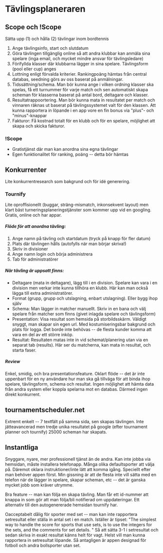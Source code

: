 # Tävlingsplaneraren

## Scope och !Scope
Sätta upp (1) och hålla (2) tävlingar inom bordtennis
1. Ange tävlingsinfo, start och slutdatum
2. Göra tävlingen tillgänglig online så att andra klubbar kan anmäla sina spelare (inga email, och mycket mindre ansvar för tävlingsledare)
3. Förifyllda klasser där klubbarna lägger in sina spelare. Tävlingsform (pool eller cup) anges
4. Lottning enligt förvalda kriterier. Rankingpoäng hämtas från central databas, seedning görs av oss baserat på anmälningar.
5. Tidssättning/schema. Man bör kunna ange i vilken ordning klasser ska spelas, få ett turnummer för varje match och sen automatiskt skapa scheman för klasserna baserat på antal bord, deltagare och klasser.
6. Resultatrappoortering. Man bör kunna mata in resultatet per match och vinnaren räknas ut baserat på tävlingssystemet valt för den klassen. Att kunna rapportera in löpande i en app vore en fin bonus via "plus"- och "minus"-knappar
7. Fakturor: Få kostnad totalt för en klubb och för en spelare, möjlighet att skapa och skicka fakturor. 

### !Scope
-  Gratistjänst där man kan anordna sina egna tävlingar
- Egen funktionalitet för ranking, poäng -- detta bör hämtas


##

## Konkurrenter
Lite konkurrentresearch som bakgrund och för idé generering.


### Tournify

Lite oproffisionellt (buggar, sträng-mismatch, inkonsekvent layout) men klart bäst turneringsplaneringstjänster som kommer upp vid en googling. Gratis, online och har appar.

##### Flöde för att anordna tävling:
1. Ange namn på tävling och startdatum (tryck på knapp för fler datum)
2. Plats där tävlingen hålls (autofylls när man börjar skriva!)
3. Skriv in divisioner
4. Ange namn login och börja administrera
5. Tab för administratörer

##### När tävling är uppsatt finns:
- Deltagare (mata in deltagare), lägg till i en division. Spelare kan vara i en division men verkar inte kunna tillhöra en klubb. Här kan man också lägga till extra administratörer.
- Format (grupp, grupp och utslagning, enbart utslagning). Eller bygg ihop själv
- Schema: Man lägger in matcher manuellt. Skriv in en bana och välj spelare från matcher som finns (givet inlagda spelare och tävlingsform)
- Presentation: Visa resultat som hemsida på storbildsskärm. Väldigt snyggt, man skapar sin egen url. Med kostumiseringsbar bakgrund och plats för logga. Det borde inte behövas -- de flesta kunder komma att vara en del av ett större inköp.
- Resultat: Resultaten matas inte in vid schemat/planering utan via en separat tab (results). Här ser du matcherna, kan mata in resultat, och starta faser.

##### Review
Enkel, smidig, och bra presentationsfeature. Oklart flöde -- det är inte uppenbart för en ny användare hur man ska gå tillväga för att binda ihop spelare, tävlingsform, schema och resultat.
Ingen möjlighet att hämta data från andra system eller koppla spelarna mot en databas. Därmed ingen direkt konkurrent.

## tournamentscheduler.net

Extremt enkelt -- 7 textfält på samma sida, sen skapas tävlingen.
Inte jätteavancerad men tredje unika resultatet på google (efter tournament planner och tournify)
25000 scheman har skapats.

## Instantliga
Snyggare, nyare, mer professionell tjänst än de andra. Kan inte jobba via hemsidan, måste installera telefonapp.
Många olika defaultsporter att välja på. Däremot oklara instruktioner/inte lätt att komma igång. Speciellt efter man behöver appen först.
Min gissning är att de flesta inte vill sätta med en telefon när de lägger in spelare, skapar scheman, etc -- det är ganska mycket jobb som kräver utrymme.

Bra feature -- man kan följa en skapa tävling. Man får ett id-nummer att knappa in som gör att man följa/bli notifierad om uppdateringar. Ett alternativ till den autogenererade hemsidan tournify har.

Oacceptabelt dålig för sporter med set -- man kan inte rapportera setresultat eller ställa in antal set i en match. Iställer är tipset:
"The simplest way to handle the score for sports that use sets, is to use the integers for the sets, and the comments for set details. "
Så att sätta 3-1 i setresultat och sedan skriva in exakt resultat känns helt för vagt. Helst vill man kunna rapportera in setresultat löpande. Så antagligen är appen designad för fotboll och andra bollsporter utan set.  